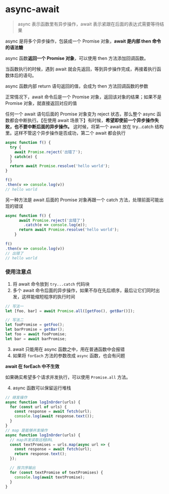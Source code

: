 # async-await
> async 表示函数里有异步操作，await 表示紧跟在后面的表达式需要等待结果

async 是将多个异步操作，包装成一个 Promise 对象，**await 是内部 then 命令的语法糖**

async 函数**返回一个 Promise 对象**，可以使用 then 方法添加回调函数。

当函数执行的时候，遇到 await 就会先返回，等到异步操作完成，再接着执行函数体后的语句。

async 函数内部 return 语句返回的值，会成为 then 方法回调函数的参数

正常情况下，await 命令后是一个 Promise 对象，返回该对象的结果；如果不是 Promise 对象，就直接返回对应的值

任何一个 await 语句后面的 Promise 对象变为 reject 状态，那么整个 async 函数都会中断执行。【在使用 await 场景下】有时候，**希望即使前一个异步操作失败，也不要中断后面的异步操作。** 这时候，将第一个 await 放在 try...catch 结构里。这样不管这个异步操作是否成功，第二个 await 都会执行

```js
async function f() {
  try {
    await Promise.reject('出错了');
  } catch(e) {
  }
  return await Promise.resolve('hello world');
}

f()
.then(v => console.log(v))
// hello world
```
另一种方法是 await 后面的 Promise 对象再跟一个 catch 方法，处理前面可能出现的错误

```js
async function f() {
      await Promise.reject('出错了')
        .catch(e => console.log(e));
      return await Promise.resolve('hello world');
    }
    
f()
.then(v => console.log(v))
// 出错了
// hello world
```

### 使用注意点
1. 将 await 命令放到 `try...catch` 代码块
2. 多个 await 命令后面的异步操作，如果不存在先后顺序，最后让它们同时出发，这样能缩短程序的执行时间

```js
// 写法一
let [foo, bar] = await Promise.all([getFoo(), getBar()]);

// 写法二
let fooPromise = getFoo();
let barPromise = getBar();
let foo = await fooPromise;
let bar = await barPromise;
```
3. await 只能用在 async 函数之中，用在普通函数中会报错
  1. 如果将 `forEach` 方法的参数改成 `async` 函数，也会有问题

  **await 在 forEach 中不生效**

  如果确实希望多个请求并发执行，可以使用 `Promise.all` 方法。

4. async 函数可以保留运行堆栈

```js
// 继发操作
async function logInOrder(urls) {
  for (const url of urls) {
    const response = await fetch(url);
    console.log(await response.text());
  }
}
// map 是能够并发操作
async function logInOrder(urls) {
  // map并发读取远程URL
  const textPromises = urls.map(async url => {
    const response = await fetch(url);
    return response.text();
  });

  // 按次序输出
  for (const textPromise of textPromises) {
    console.log(await textPromise);
  }
}
```